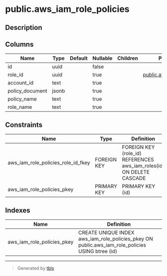 # public.aws_iam_role_policies

## Description

## Columns

| Name | Type | Default | Nullable | Children | Parents | Comment |
| ---- | ---- | ------- | -------- | -------- | ------- | ------- |
| id | uuid |  | false |  |  |  |
| role_id | uuid |  | true |  | [public.aws_iam_roles](public.aws_iam_roles.md) |  |
| account_id | text |  | true |  |  |  |
| policy_document | jsonb |  | true |  |  |  |
| policy_name | text |  | true |  |  |  |
| role_name | text |  | true |  |  |  |

## Constraints

| Name | Type | Definition |
| ---- | ---- | ---------- |
| aws_iam_role_policies_role_id_fkey | FOREIGN KEY | FOREIGN KEY (role_id) REFERENCES aws_iam_roles(id) ON DELETE CASCADE |
| aws_iam_role_policies_pkey | PRIMARY KEY | PRIMARY KEY (id) |

## Indexes

| Name | Definition |
| ---- | ---------- |
| aws_iam_role_policies_pkey | CREATE UNIQUE INDEX aws_iam_role_policies_pkey ON public.aws_iam_role_policies USING btree (id) |

---

> Generated by [tbls](https://github.com/k1LoW/tbls)
